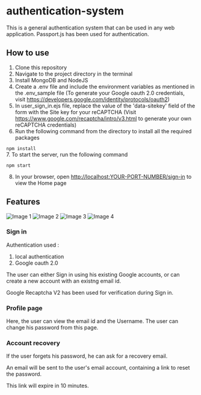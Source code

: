 # authentication-system

This is a general authentication system that can be used in any web application.
Passport.js has been used for authentication.

## How to use

1. Clone this repository
2. Navigate to the project directory in the terminal
3. Install MongoDB and NodeJS
4. Create a .env file and include the environment variables as mentioned in the .env_sample file (To generate your Google oauth 2.0 credentials, visit <https://developers.google.com/identity/protocols/oauth2>)
5. In user_sign_in.ejs file, replace the value of the 'data-sitekey' field of the form with the Site key for your reCAPTCHA (Visit <https://www.google.com/recaptcha/intro/v3.html> to generate your own reCAPTCHA credentials)
6. Run the following command from the directory to install all the required packages 

  `npm install`  
7. To start the server, run the following command
  
  `npm start`  

8. In your browser, open <http://localhost:YOUR-PORT-NUMBER/sign-in> to view the Home page

## Features

![Image 1](assets/images/auth4.jpg)
![Image 2](assets/images/auth2.jpg)
![Image 3](assets/images/auth3.jpg)
![Image 4](assets/images/auth5.jpg)

### Sign in

Authentication used : 
1. local authentication
2. Google oauth 2.0

The user can either Sign in using his existing Google accounts, or can create a new account with an existng email id.

Google Recaptcha V2 has been used for verification during Sign in.

### Profile page
Here, the user can view the email id and the Username.
The user can change his password from this page.

### Account recovery

If the user forgets his password, he can ask for a recovery email.

An email will be sent to the user's email account, containing a link to reset the password.

This link will expire in 10 minutes.
